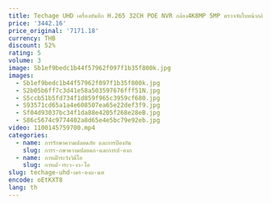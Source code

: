 ```yaml
---
title: Techage UHD เครื่องบันทึก H.265 32CH POE NVR กล้อง4K8MP 5MP ตรวจจับใบหน้ากล้องวงจรปิดรักษาความปลอดภัย P2P สูงสุด
price: '3442.16'
price_original: '7171.18'
currency: THB
discount: 52%
rating: 5
volume: 3
image: Sb1ef9bedc1b44f57962f097f1b35f800k.jpg
images:
  - Sb1ef9bedc1b44f57962f097f1b35f800k.jpg
  - S2b05b6ff7c3d41e58a503597676fff51N.jpg
  - S5ccb51b5fd734f1d859f965c3959cf680.jpg
  - S93571cd65a1a4e608507ea65e22def3f9.jpg
  - Sf04d93037bc34f1da88e4205f268e28eB.jpg
  - S86c5674c9774402a8d65e4e5bc79e92eb.jpg
video: 1100145759700.mp4
categories:
  - name: การรักษาความปลอดภัย และการป้องกัน
    slug: การร-กษาความปลอดภ-และการป-องก
  - name: การเฝ้าระวังวิดีโอ
    slug: การเฝ-าระว-งว-โอ
slug: techage-uhd-เคร-องบ-นท
encode: oEtKXT8
lang: th
---
```

  
